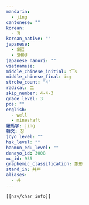 ```yaml
---
mandarin:
  - jǐng
cantonese: ""
korean:
  - 정
korean_native: ""
japanese:
  - SEI
  - SHOU
japanese_nanori: ""
vietnamese:
middle_chinese_initial: t͡s
middle_chinese_final: iᴇŋ
stroke_count: "4"
radical: 二
skip_number: 4-4-3
grade_level: 3
pos: ""
english:
  - well
  - mineshaft
羅馬字: jing
韓文: 징
joyo_level: ""
hsk_level: ""
hanmun_edu_level: ""
danayo_id: 3008
mc_id: 935
graphemic_classification: 象形
stand_in: 井戸
aliases:
  - 丼
---
```


```meta-bind-embed
[[nav/char_info]]
```
